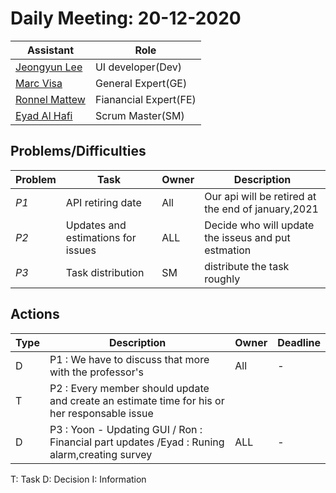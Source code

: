 # Daily Meeting: 20-12-2020

| Assistant  | Role  |  
|---|---|
|[Jeongyun Lee](https://github.com/jy-977) |UI developer(Dev)|
|[Marc Visa](https://github.com/mvp17) | General Expert(GE)|   
|[Ronnel Mattew](https://github.com/ron7858) | Fianancial Expert(FE) |  
|[Eyad Al Hafi](https://github.com/eyadfhafi) | Scrum Master(SM) |  

## Problems/Difficulties
| Problem  | Task  | Owner | Description |
|---|---|---|---|
| _P1_ | API retiring date | All | Our api will be retired at the end of january,2021|
| _P2_ | Updates and estimations for issues| ALL | Decide who will update the isseus and put estmation|
| _P3_ | Task distribution | SM | distribute the task roughly|



## Actions
| Type  | Description  | Owner | Deadline |
|---|---|---|---|
| D | P1 : We have to discuss that more with the professor's | All | - |
| T | P2 : Every member should update and create an estimate time for his or her responsable issue|
| D | P3 : Yoon - Updating GUI / Ron : Financial part updates /Eyad : Runing alarm,creating survey | ALL | - |


T: Task
D: Decision
I: Information